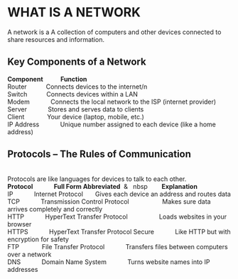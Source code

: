<h1>WHAT IS A NETWORK</h1>
A network is a A collection of computers and other devices connected to share resources and information.<br>
<h2>Key Components of a Network</h2>
<b>Component</b>&nbsp&nbsp&nbsp&nbsp&nbsp&nbsp&nbsp&nbsp&nbsp         	<b>Function</b><br>
Router&nbsp&nbsp&nbsp	 &nbsp&nbsp&nbsp&nbsp&nbsp&nbsp           Connects devices to the internet/n<br>
Switch&nbsp&nbsp&nbsp	   &nbsp&nbsp&nbsp&nbsp&nbsp&nbsp        Connects devices within a LAN<br>
Modem  &nbsp&nbsp&nbsp   &nbsp&nbsp&nbsp&nbsp&nbsp&nbsp         	Connects the local network to the ISP (internet provider)<br>
Server	 &nbsp&nbsp&nbsp  &nbsp&nbsp&nbsp&nbsp&nbsp&nbsp         Stores and serves data to clients<br>
Client	&nbsp  &nbsp&nbsp  &nbsp&nbsp&nbsp&nbsp&nbsp&nbsp        Your device (laptop, mobile, etc.)<br>
IP Address	&nbsp&nbsp&nbsp &nbsp&nbsp&nbsp&nbsp&nbsp&nbsp       Unique number assigned to each device (like a home address)<br>

<h2>Protocols – The Rules of Communication</h2><br>
Protocols are like languages for devices to talk to each other.<br>
<b>Protocol</b>	&nbsp&nbsp&nbsp   &nbsp&nbsp&nbsp&nbsp&nbsp&nbsp     <b>Full Form	Abbreviated</b>&nbsp&nbsp&&nbsp&nbsp&nbspnbsp&nbsp&nbsp&nbsp  &nbsp&nbsp&nbsp                <b>Explanation</b> <br>
IP	  &nbsp&nbsp&nbsp     &nbsp&nbsp&nbsp&nbsp&nbsp&nbsp       Internet                                Protocol	&nbsp&nbsp&nbsp&nbsp&nbsp&nbspGives each device an address and routes data<br>
TCP	     &nbsp&nbsp&nbsp&nbsp&nbsp&nbsp        &nbsp&nbsp&nbsp Transmission Control Protocol	&nbsp&nbsp&nbsp&nbsp&nbsp&nbsp    &nbsp&nbsp&nbsp   &nbsp&nbsp&nbsp&nbsp&nbsp&nbsp   Makes sure data arrives completely and correctly<br>
HTTP	&nbsp&nbsp&nbsp&nbsp&nbsp&nbsp     &nbsp&nbsp&nbsp       HyperText Transfer Protocol&nbsp&nbsp&nbsp&nbsp&nbsp&nbsp	   &nbsp&nbsp&nbsp    &nbsp&nbsp&nbsp&nbsp&nbsp&nbsp     Loads websites in your browser<br>
HTTPS     &nbsp&nbsp&nbsp     &nbsp&nbsp&nbsp&nbsp&nbsp&nbsp  	HyperText Transfer Protocol Secure	&nbsp&nbsp&nbsp&nbsp&nbsp&nbsp  &nbsp&nbsp&nbsp  Like HTTP but with encryption for safety<br>
FTP	  &nbsp&nbsp&nbsp    &nbsp&nbsp&nbsp     &nbsp&nbsp&nbsp   File Transfer Protocol	   &nbsp&nbsp&nbsp&nbsp&nbsp&nbsp   &nbsp&nbsp&nbsp          Transfers files between computers over a network<br>
DNS	          &nbsp&nbsp&nbsp&nbsp&nbsp&nbsp  &nbsp&nbsp&nbsp  Domain Name System	  &nbsp&nbsp&nbsp&nbsp&nbsp&nbsp      &nbsp&nbsp&nbsp            Turns website names into IP addresses<br>
